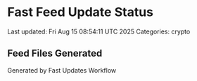 # Fast Feed Update Status
Last updated: Fri Aug 15 08:54:11 UTC 2025
Categories: crypto

## Feed Files Generated

Generated by Fast Updates Workflow
